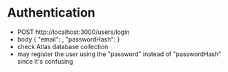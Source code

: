 # Authentication
- POST http://localhost:3000/users/login
- body
{
  "email": <email>,
  "passwordHash": <password>
}
- check Atlas database collection
- may register the user using the "password" instead of "passwordHash" since it's confusing